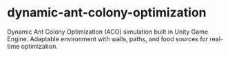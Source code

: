 # dynamic-ant-colony-optimization
Dynamic Ant Colony Optimization (ACO) simulation built in Unity Game Engine. Adaptable environment with walls, paths, and food sources for real-time optimization.

